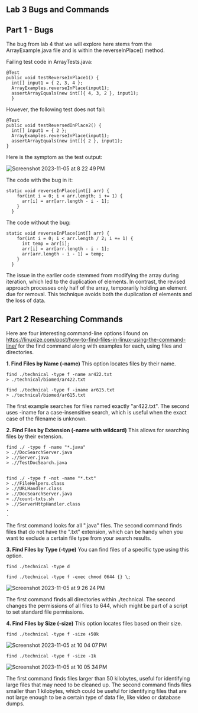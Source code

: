 ## Lab 3 Bugs and Commands

## Part 1 - Bugs

The bug from lab 4 that we will explore here stems from the ArrayExample.java file and is within the reverseInPlace() method.

Failing test code in ArrayTests.java:


	@Test 
	public void testReverseInPlace1() {
	  int[] input1 = { 2, 3, 4 };
	  ArrayExamples.reverseInPlace(input1);
	  assertArrayEquals(new int[]{ 4, 3, 2 }, input1);
	  }

However, the following test does not fail:

    @Test
    public void testReversedInPlace2() {
      int[] input1 = { 2 };
      ArrayExamples.reverseInPlace(input1);
      assertArrayEquals(new int[]{ 2 }, input1); 
    }

Here is the symptom as the test output:

![Screenshot 2023-11-05 at 8 22 49 PM](https://github.com/Ludwigvsch/cse15l-lab-reports/assets/51019288/d715e68a-9c5e-49d3-a03a-6a10f372955b)


The code with the bug in it:

	static void reverseInPlace(int[] arr) {
	    for(int i = 0; i < arr.length; i += 1) {
	      arr[i] = arr[arr.length - i - 1];
	    }
	  }

The code without the bug:

	static void reverseInPlace(int[] arr) {
	    for(int i = 0; i < arr.length / 2; i += 1) {
	      int temp = arr[i];
	      arr[i] = arr[arr.length - i - 1];
	      arr[arr.length - i - 1] = temp;
	    }
	  }

The issue in the earlier code stemmed from modifying the array during iteration, which led to the duplication of elements. In contrast, the revised approach processes only half of the array, temporarily holding an element due for removal. This technique avoids both the duplication of elements and the loss of data.

## Part 2 Researching Commands

Here are four interesting command-line options I found on https://linuxize.com/post/how-to-find-files-in-linux-using-the-command-line/ for the find command along with examples for each, using files and directories.

**1. Find Files by Name (-name)**
This option locates files by their name.

	find ./technical -type f -name ar422.txt
 	> ./technical/biomed/ar422.txt

 	find ./technical -type f -iname ar615.txt
	> ./technical/biomed/ar615.txt
The first example searches for files named exactly "ar422.txt". The second uses -iname for a case-insensitive search, which is useful when the exact case of the filename is unknown​​.

**2. Find Files by Extension (-name with wildcard)**
This allows for searching files by their extension.

	find ./ -type f -name "*.java"
 	> .//DocSearchServer.java
	> .//Server.java
	> .//TestDocSearch.java


  	find ./ -type f -not -name "*.txt"
   	> .//FileHelpers.class
	> .//URLHandler.class
	> .//DocSearchServer.java
	> .//count-txts.sh
	> .//ServerHttpHandler.class
	.
 	.

The first command looks for all ".java" files. The second command finds files that do not have the ".txt" extension, which can be handy when you want to exclude a certain file type from your search results​.

**3. Find Files by Type (-type)**
You can find files of a specific type using this option.

	find ./technical -type d

	find ./technical -type f -exec chmod 0644 {} \;

![Screenshot 2023-11-05 at 9 26 24 PM](https://github.com/Ludwigvsch/cse15l-lab-reports/assets/51019288/20f6bb8d-cee4-41f2-b18c-bd35f2282066)

The first command finds all directories within ./technical. The second changes the permissions of all files to 644, which might be part of a script to set standard file permissions​.

**4. Find Files by Size (-size)**
This option locates files based on their size.

	find ./technical -type f -size +50k

![Screenshot 2023-11-05 at 10 04 07 PM](https://github.com/Ludwigvsch/cse15l-lab-reports/assets/51019288/2612f669-0792-43de-9780-5a9cbcf532b0)


	find ./technical -type f -size -1k

![Screenshot 2023-11-05 at 10 05 34 PM](https://github.com/Ludwigvsch/cse15l-lab-reports/assets/51019288/514c44df-0e4d-445b-9f23-845041aa8239)


The first command finds files larger than 50 kilobytes, useful for identifying large files that may need to be cleaned up. The second command finds files smaller than 1 kilobytes, which could be useful for identifying files that are not large enough to be a certain type of data file, like video or database dumps.
